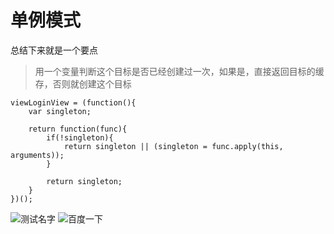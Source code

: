 # 单例模式

总结下来就是一个要点
> 用一个变量判断这个目标是否已经创建过一次，如果是，直接返回目标的缓存，否则就创建这个目标



````
viewLoginView = (function(){
    var singleton;

    return function(func){
        if(!singleton){
            return singleton || (singleton = func.apply(this, arguments));
        }

        return singleton; 
    }
})();
````

![测试名字](http://cdn2.jianshu.io/assets/web/logo-58fd04f6f0de908401aa561cda6a0688.png)
![百度一下](http://www.baidu.com)
